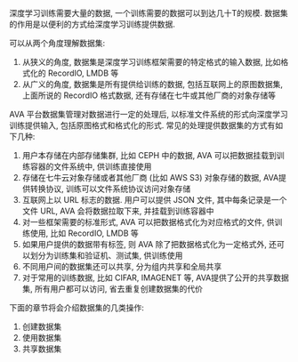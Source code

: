深度学习训练需要大量的数据, 一个训练需要的数据可以到达几十T的规模. 数据集的作用是以便利的方式给深度学习训练提供数据. 

可以从两个角度理解数据集: 

1. 从狭义的角度, 数据集是深度学习训练框架需要的特定格式的输入数据, 比如格式化的 RecordIO, LMDB 等
2. 从广义的角度, 数据集是所有提供给训练的数据, 包括互联网上的原图数据集, 上面所说的 RecordIO 格式数据, 还有存储在七牛或其他厂商的对象存储等

AVA 平台数据集管理对数据进行一定的处理后, 以标准文件系统的形式向深度学习训练提供输入, 包括原图格式和格式化的形式. 常见的处理提供数据集的方式有如下几种: 

1. 用户本存储在内部存储集群, 比如 CEPH 中的数据, AVA 可以把数据挂载到训练容器的文件系统中, 供训练直接使用
2. 存储在七牛云对象存储或者其他厂商 (比如 AWS S3) 对象存储的数据, AVA提供转换协议, 训练可以文件系统协议访问对象存储
3. 互联网上以 URL 标志的数据. 用户可以提供 JSON 文件, 其中每条记录是一个文件 URL, AVA 会将数据拉取下来, 并挂载到训练容器中
4. 对一些框架需要的标准形式, AVA 可以把数据格式化为对应格式的文件, 供训练使用, 比如 RecordIO, LMDB 等
5. 如果用户提供的数据带有标签, 则 AVA 除了把数据格式化为一定格式外, 还可以划分为训练集和验证机、测试集, 供训练使用
6. 不同用户间的数据集还可以共享, 分为组内共享和全局共享
7. 对于常用的训练数据, 比如 CIFAR, IMAGENET 等, AVA提供了公开的共享数据集, 所有用户都可以访问, 省去重复创建数据集的代价

下面的章节将会介绍数据集的几类操作: 

1. 创建数据集
2. 使用数据集
3. 共享数据集